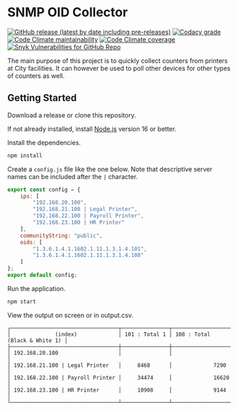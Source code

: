 # SNMP OID Collector

[![GitHub release (latest by date including pre-releases)](https://img.shields.io/github/v/release/cityssm/snmp-oid-collector?include_prereleases)](https://github.com/cityssm/snmp-oid-collector/releases)
[![Codacy grade](https://img.shields.io/codacy/grade/0ed7ebfd1c6d419cbd75111afd154bed)](https://app.codacy.com/gh/cityssm/snmp-oid-collector/dashboard?branch=main)
[![Code Climate maintainability](https://img.shields.io/codeclimate/maintainability/cityssm/snmp-oid-collector)](https://codeclimate.com/github/cityssm/snmp-oid-collector)
[![Code Climate coverage](https://img.shields.io/codeclimate/coverage/cityssm/snmp-oid-collector)](https://codeclimate.com/github/cityssm/snmp-oid-collector)
[![Snyk Vulnerabilities for GitHub Repo](https://img.shields.io/snyk/vulnerabilities/github/cityssm/snmp-oid-collector)](https://app.snyk.io/org/cityssm/project/d99852b5-c707-4287-89cc-731e951f3cc1)

The main purpose of this project is to quickly collect counters from printers at City facilities.
It can however be used to poll other devices for other types of counters as well.

## Getting Started

Download a release or clone this repository.

If not already installed, install [Node.js](https://nodejs.org/) version 16 or better.

Install the dependencies.

```sh
npm install
```

Create a `config.js` file like the one below.
Note that descriptive server names can be included after the `|` character.

```javascript
export const config = {
    ips: [
        "192.168.20.100",
        "192.168.21.100 | Legal Printer",
        "192.168.22.100 | Payroll Printer",
        "192.168.23.100 | HR Printer"
    ],
    communityString: "public",
    oids: [
        "1.3.6.1.4.1.1602.1.11.1.3.1.4.101",
        "1.3.6.1.4.1.1602.1.11.1.3.1.4.108"
    ]
};
export default config;
```

Run the application.

```sh
npm start
```

View the output on screen or in output.csv.

```text
┌──────────────────────────────────┬───────────────┬───────────────────────────────┐
│              (index)             │ 101 : Total 1 │ 108 : Total (Black & White 1) │
├──────────────────────────────────┼───────────────┼───────────────────────────────┤
│ 192.168.20.100                   │               │                               │
│ 192.168.21.100 | Legal Printer   │     8468      │             7290              │
│ 192.168.22.100 | Payroll Printer │     34474     │             16620             │
│ 192.168.23.100 | HR Printer      │     10908     │             9144              │
└──────────────────────────────────┴───────────────┴───────────────────────────────┘
```